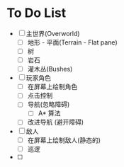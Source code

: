 # To Do List

- [ ] 主世界(Overworld)
  - [ ] 地形 - 平面(Terrain - Flat pane)
  - [ ] 树
  - [ ] 岩石
  - [ ] 灌木丛(Bushes)
- [ ] 玩家角色
  - [ ] 在屏幕上绘制角色
  - [ ] 点击控制
  - [ ] 导航(忽略障碍)
    - [ ] A\* 算法
  - [ ] 改进导航 (避开障碍)
- [ ] 敌人
  - [ ] 在屏幕上绘制敌人(静态的)
  - [ ] 巡逻
- [ ]

